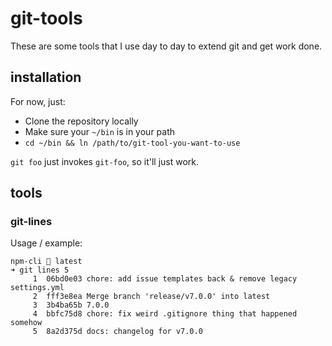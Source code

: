 # git-tools

These are some tools that I use day to day to extend git and get work done.

## installation

For now, just:

* Clone the repository locally
* Make sure your `~/bin` is in your path
* `cd ~/bin && ln /path/to/git-tool-you-want-to-use`

`git foo` just invokes `git-foo`, so it'll just work.

## tools

### git-lines

Usage / example:

```
npm-cli  latest
➜ git lines 5
     1	06bd0e03 chore: add issue templates back & remove legacy settings.yml
     2	fff3e8ea Merge branch 'release/v7.0.0' into latest
     3	3b4ba65b 7.0.0
     4	bbfc75d8 chore: fix weird .gitignore thing that happened somehow
     5	8a2d375d docs: changelog for v7.0.0
```
